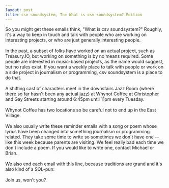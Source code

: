 ```yaml
---
layout: post
title: csv soundsystem, The What is csv soundsystem? Edition
---
```



So you might get these emails think, "What is csv soundsystem?" Roughly, it's a way to keep in touch and talk with people who are working on interesting projects, or who are just generally interesting people.
<br/><br/>
In the past, a subset of folks have worked on an actual project, such as Treasury.IO, but working on something is by no means required. Some people are interested in music-based projects, as the name would suggest, but no rules exist. If you want a weekly place to talk with people or work on a side project in journalism or programming, csv soundsystem is a place to do that.
<br/><br/>
A shifting cast of characters meet in the downstairs Jazz Room (where there so far hasn't been any actual jazz) at Whynot Coffee at Christopher and Gay Streets starting around 6:45pm until 11pm every Tuesday.
<br/><br/>
Whynot Coffee has two locations so be careful not to end up in the East Village.
<br/><br/>
We also usually write these reminder emails with a song or poem whose lyrics have been changed into something journalism or programming related. They take some time to write so sometimes we don't have one -- like this week because parents are visiting. We feel really bad each time we don't include a poem. If you would like to write one, contact Michael or Brian.
<br/><br/>
We also end each email with this line, because traditions are grand and it's also kind of a SQL-pun:
<br/><br/>
Join us, won't you?
